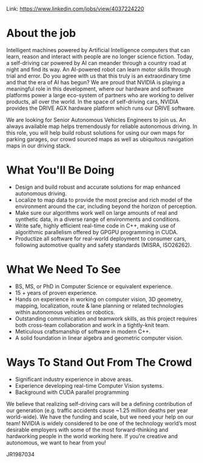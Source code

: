 Link: https://www.linkedin.com/jobs/view/4037224220

# About the job

Intelligent machines powered by Artificial Intelligence computers that can learn, reason and interact with people are no longer science fiction. Today, a self-driving car powered by AI can meander through a country road at night and find its way. An AI-powered robot can learn motor skills through trial and error. Do you agree with us that this truly is an extraordinary time and that the era of AI has begun? We are proud that NVIDIA is playing a meaningful role in this development, where our hardware and software platforms power a large eco-system of partners who are working to deliver products, all over the world. In the space of self-driving cars, NVIDIA provides the DRIVE AGX hardware platform which runs our DRIVE software.

We are looking for Senior Autonomous Vehicles Engineers to join us. An always available map helps tremendously for reliable autonomous driving. In this role, you will help build robust solutions for using our own maps for parking garages, our crowd sourced maps as well as ubiquitous navigation maps in our driving stack.

# What You'll Be Doing

- Design and build robust and accurate solutions for map enhanced autonomous driving.
- Localize to map data to provide the most precise and rich model of the environment around the car, including beyond the horizon of perception.
- Make sure our algorithms work well on large amounts of real and synthetic data, in a diverse range of environments and conditions.
- Write safe, highly efficient real-time code in C++, making use of algorithmic parallelism offered by GPGPU programming in CUDA.
- Productize all software for real-world deployment to consumer cars, following automotive quality and safety standards (MISRA, ISO26262).

# What We Need To See

- BS, MS, or PhD in Computer Science or equivalent experience.
- 15 + years of proven experience.
- Hands on experience in working on computer vision, 3D geometry, mapping, localization, route & lane planning or related technologies within autonomous vehicles or robotics.
- Outstanding communication and teamwork skills, as this project requires both cross-team collaboration and work in a tightly-knit team.
- Meticulous craftsmanship of software in modern C++.
- A solid foundation in linear algebra and geometric computer vision.

# Ways To Stand Out From The Crowd

- Significant industry experience in above areas.
- Experience developing real-time Computer Vision systems.
- Background with CUDA parallel programming

We believe that realizing self-driving cars will be a defining contribution of our generation (e.g. traffic accidents cause ~1.25 million deaths per year world-wide). We have the funding and scale, but we need your help on our team! NVIDIA is widely considered to be one of the technology world’s most desirable employers with some of the most forward-thinking and hardworking people in the world working here. If you're creative and autonomous, we want to hear from you!

JR1987034
